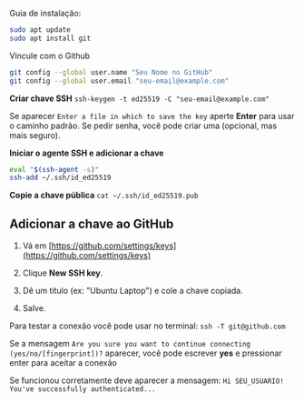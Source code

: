 Guia de instalação:

``` Bash
sudo apt update
sudo apt install git
```

Vincule com o Github
```Bash
git config --global user.name "Seu Nome no GitHub"
git config --global user.email "seu-email@example.com"
```

**Criar chave SSH**
`ssh-keygen -t ed25519 -C "seu-email@example.com"`

Se aparecer `Enter a file in which to save the key` aperte **Enter** para usar o caminho padrão. Se pedir senha, você pode criar uma (opcional, mas mais seguro).

**Iniciar o agente SSH e adicionar a chave**
```Bash
eval "$(ssh-agent -s)"
ssh-add ~/.ssh/id_ed25519
```

**Copie a chave pública**
`cat ~/.ssh/id_ed25519.pub`

## **Adicionar a chave ao GitHub**

1. Vá em [https://github.com/settings/keys](https://github.com/settings/keys)

2. Clique **New SSH key**.

3. Dê um título (ex: "Ubuntu Laptop") e cole a chave copiada.

4. Salve.

Para testar a conexão você pode usar no terminal:
`ssh -T git@github.com`

Se a mensagem `Are you sure you want to continue connecting (yes/no/[fingerprint])?` aparecer, você pode escrever **yes** e pressionar enter para aceitar a conexão

Se funcionou corretamente deve aparecer a mensagem:
`Hi SEU_USUARIO! You've successfully authenticated...`

